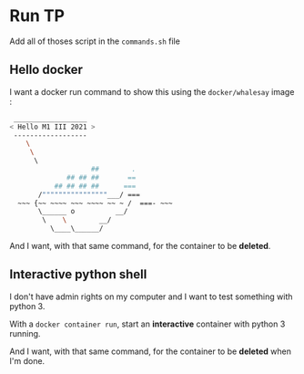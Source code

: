 # Run TP

Add all of thoses script in the `commands.sh` file

## Hello docker

I want a docker run command to show this using the `docker/whalesay` image : 


```bash
 __________________ 
< Hello M1 III 2021 >
 ------------------ 
    \
     \
      \     
                    ##        .            
              ## ## ##       ==            
           ## ## ## ##      ===            
       /""""""""""""""""___/ ===        
  ~~~ {~~ ~~~~ ~~~ ~~~~ ~~ ~ /  ===- ~~~   
       \______ o          __/            
        \    \        __/             
          \____\______/ 
```

And I want, with that same command, for the container to be **deleted**.


## Interactive python shell

I don't have admin rights on my computer and I want to test something with python 3.

With a `docker container run`, start an **interactive** container with python 3 running.

And I want, with that same command, for the container to be **deleted** when I'm done.
